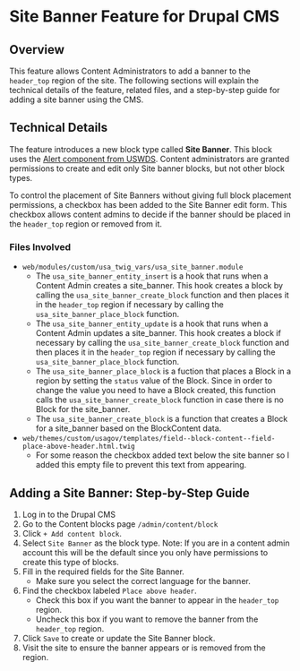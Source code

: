 # Site Banner Feature for Drupal CMS

## Overview
This feature allows Content Administrators to add a banner to the `header_top` region of the site. The following sections will explain the technical details of the feature, related files, and a step-by-step guide for adding a site banner using the CMS.

## Technical Details

The feature introduces a new block type called **Site Banner**. This block uses the [Alert component from USWDS](https://designsystem.digital.gov/components/alert/). Content administrators are granted permissions to create and edit only Site banner blocks, but not other block types.

To control the placement of Site Banners without giving full block placement permissions, a checkbox has been added to the Site Banner edit form. This checkbox allows content admins to decide if the banner should be placed in the `header_top` region or removed from it.

### Files Involved
- `web/modules/custom/usa_twig_vars/usa_site_banner.module`
  - The `usa_site_banner_entity_insert` is a hook that runs when a Content Admin creates a site_banner. This hook creates a block by calling the `usa_site_banner_create_block` function and then places it in the `header_top` region if necessary by calling the `usa_site_banner_place_block` function.
  - The `usa_site_banner_entity_update` is a hook that runs when a Content Admin updates a site_banner. This hook creates a block if necessary by calling the `usa_site_banner_create_block` function and then places it in the `header_top` region if necessary by calling the `usa_site_banner_place_block` function.
  - The `usa_site_banner_place_block` is a fuction that places a Block in a region by setting the `status` value of the Block. Since in order to change the value you need to have a Block created, this function calls the `usa_site_banner_create_block` function in case there is no Block for the site_banner.
  - The `usa_site_banner_create_block` is a function that creates a Block for a site_banner based on the BlockContent data.
- `web/themes/custom/usagov/templates/field--block-content--field-place-above-header.html.twig`
  - For some reason the checkbox added text below the site banner so I added this empty file to prevent this text from appearing.

## Adding a Site Banner: Step-by-Step Guide

1. Log in to the Drupal CMS
2. Go to the Content blocks page `/admin/content/block`
3. Click `+ Add content block`.
4. Select `Site Banner` as the block type.
   Note: If you are in a content admin account this will be the default since you only have permissions to create this type of blocks.
5. Fill in the required fields for the Site Banner.
   - Make sure you select the correct language for the banner.
6. Find the checkbox labeled `Place above header`.
   - Check this box if you want the banner to appear in the `header_top` region.
   - Uncheck this box if you want to remove the banner from the `header_top` region.
7. Click `Save` to create or update the Site Banner block.
8. Visit the site to ensure the banner appears or is removed from the region.
